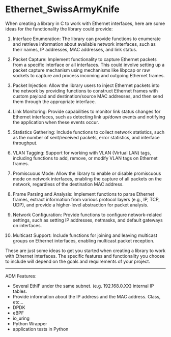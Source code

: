 # Ethernet_SwissArmyKnife

When creating a library in C to work with Ethernet interfaces, here are some ideas for the functionality the library could provide:

1. Interface Enumeration: The library can provide functions to enumerate and retrieve information about available network interfaces, such as their names, IP addresses, MAC addresses, and link status.

2. Packet Capture: Implement functionality to capture Ethernet packets from a specific interface or all interfaces. This could involve setting up a packet capture mechanism using mechanisms like libpcap or raw sockets to capture and process incoming and outgoing Ethernet frames.

3. Packet Injection: Allow the library users to inject Ethernet packets into the network by providing functions to construct Ethernet frames with custom payload and destination/source MAC addresses, and then send them through the appropriate interface.

4. Link Monitoring: Provide capabilities to monitor link status changes for Ethernet interfaces, such as detecting link up/down events and notifying the application when these events occur.

5. Statistics Gathering: Include functions to collect network statistics, such as the number of sent/received packets, error statistics, and interface throughput.

6. VLAN Tagging: Support for working with VLAN (Virtual LAN) tags, including functions to add, remove, or modify VLAN tags on Ethernet frames.

7. Promiscuous Mode: Allow the library to enable or disable promiscuous mode on network interfaces, enabling the capture of all packets on the network, regardless of the destination MAC address.

8. Frame Parsing and Analysis: Implement functions to parse Ethernet frames, extract information from various protocol layers (e.g., IP, TCP, UDP), and provide a higher-level abstraction for packet analysis.

9. Network Configuration: Provide functions to configure network-related settings, such as setting IP addresses, netmasks, and default gateways on interfaces.

10. Multicast Support: Include functions for joining and leaving multicast groups on Ethernet interfaces, enabling multicast packet reception.

These are just some ideas to get you started when creating a library to work with Ethernet interfaces. The specific features and functionality you choose to include will depend on the goals and requirements of your project.


----

ADM Features:
* Several EthIF under the same subnet. (e.g. 192.168.0.XX) internal IP tables.
* Provide information about the IP address and the MAC address. Class, etc...
* DPDK
* eBPF
* io_uring
* Python Wrapper
* application tests in Python
